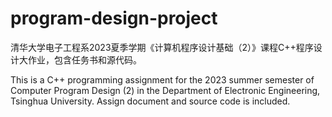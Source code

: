 # program-design-project

清华大学电子工程系2023夏季学期《计算机程序设计基础（2）》课程C++程序设计大作业，包含任务书和源代码。

This is a C++ programming assignment for the 2023 summer semester of Computer Program Design (2) in the Department of Electronic Engineering, Tsinghua University. Assign document and source code is included.
